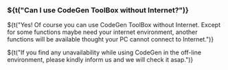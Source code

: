 ### ${t("Can I use CodeGen ToolBox without Internet?")}

${t("Yes! Of course you can use CodeGen ToolBox without Internet. Except for some functions maybe need your internet environment, another functions will be available thought your PC cannot connect to Internet.")}

${t("If you find any unavailability while using CodeGen in the off-line environment, please kindly inform us and we will check it asap.")}

